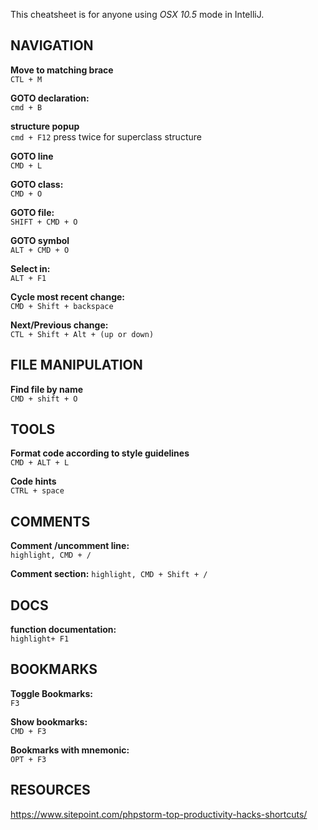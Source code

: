 This cheatsheet is for anyone using *OSX 10.5* mode in IntelliJ.

## NAVIGATION

**Move to matching brace**  
`CTL + M`

**GOTO declaration:**  
`cmd + B`

**structure popup**  
`cmd + F12` press twice for superclass structure  

**GOTO line**  
`CMD + L`

**GOTO class:**  
`CMD + O`  

**GOTO file:**  
`SHIFT + CMD + O`

**GOTO symbol**  
`ALT + CMD + O`

**Select in:**  
`ALT + F1`

**Cycle most recent change:**  
`CMD + Shift + backspace`

**Next/Previous change:**  
`CTL + Shift + Alt + (up or down)`


<!-- ************************************************ -->

## FILE MANIPULATION
**Find file by name**  
`CMD + shift + O`


## TOOLS
**Format code according to style guidelines**  
`CMD + ALT + L`

**Code hints**  
`CTRL + space`  


## COMMENTS
**Comment /uncomment line:**  
`highlight, CMD + /`

**Comment section:**
`highlight, CMD + Shift + /`


## DOCS
**function documentation:**  
`highlight+ F1`

## BOOKMARKS
**Toggle Bookmarks:**  
`F3`

**Show bookmarks:**  
`CMD + F3`

**Bookmarks with mnemonic:**  
`OPT + F3`

## RESOURCES
<https://www.sitepoint.com/phpstorm-top-productivity-hacks-shortcuts/>  
